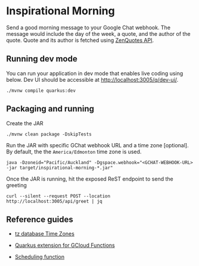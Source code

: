 # Inspirational Morning

Send a good morning message to your Google Chat webhook. The message would include the day of the week, a quote, and the author of the quote. Quote and its author is fetched using [ZenQuotes API](https://zenquotes.io/).

## Running dev mode

You can run your application in dev mode that enables live coding using below. Dev UI should be accessible at [http://localhost:3005/q/dev-ui/](http://localhost:3005/q/dev-ui/).

```shell
./mvnw compile quarkus:dev
```

## Packaging and running

Create the JAR

```shell
./mvnw clean package -DskipTests
```

Run the JAR with specific GChat webhook URL and a time zone [optional]. By default, the the `America/Edmonton` time zone is used.

```shell
java -Dzoneid="Pacific/Auckland" -Dgspace.webhook="<GCHAT-WEBHOOK-URL> -jar target/inspirational-morning-*.jar"
```

Once the JAR is running, hit the exposed ReST endpoint to send the greeting

```shell
curl --silent --request POST --location http://localhost:3005/api/greet | jq
```

## Reference guides

- [tz database Time Zones](https://en.wikipedia.org/wiki/List_of_tz_database_time_zones)

- [Quarkus extension for GCloud Functions](https://quarkus.io/guides/gcp-functions)

- [Scheduling function](https://cloud.google.com/scheduler/docs/tut-gcf-pub-sub)
